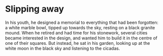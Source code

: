 Slipping away
=============In his youth, he designed a memorial to everything that had been forgotten: a white marble bowl, tipped up towards the sky, resting on a black granite mound. When he retired and had time for his stonework, several cities became interested in the design, and wanted him to build it in the centre of one of their squares. But instead, he sat in his garden, looking up at the white moon in the black sky and listening to the cicadas.